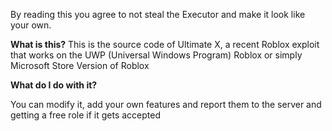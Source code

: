By reading this you agree to not steal the Executor and make it look like your own.

**What is this?**
This is the source code of Ultimate X, a recent Roblox exploit that works on the UWP (Universal Windows Program) Roblox or simply Microsoft Store Version of Roblox

**What do I do with it?**

You can modify it, add your own features and report them to the server and getting a free role if it gets accepted
